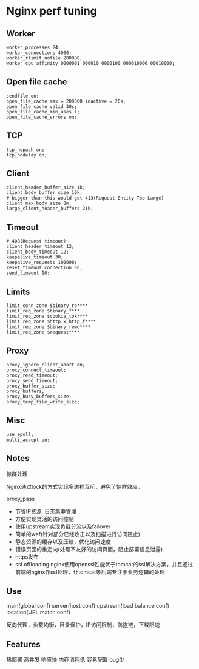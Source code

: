 # Nginx perf tuning

## Worker

```
worker_processes 24;
worker_connections 4000;
worker_rlimit_nofile 200000;
worker_cpu_affinity 0000001 000010 0000100 000010000 00010000;
```

## Open file cache

```
sendfile on;
open_file_cache max = 200000 inactive = 20s;
open_file_cache_valid 30s;
open_file_cache_min_uses 1;
open_file_cache_errors on;
```

## TCP

```
tcp_nopush on;
tcp_nodelay on;
```

## Client

```
client_header_buffer_size 1k;
client_body_buffer_size 10k;
# bigger than this would get 413(Request Entity Too Large)
client_max_body_size 8m;
large_client_header_buffers 21k;
```

## Timeout

```
# 408(Request timeout)
client_header_timeout 12;
client_body_timeout 12;
keepalive_timeout 30;
keepalive_requests 100000;
reset_timeout_connection on;
send_timeout 10;
```

## Limits

```
limit_conn_zone $binary_re****
limit_req_zone $binary_****
limit_req_zone $cookie_tok****
limit_req_zone $http_x_http_f****
limit_req_zone $binary_remo****
limit_req_zone $request****
```

## Proxy

```
proxy_ignore_client_abort on;
proxy_connect_timeout;
proxy_read_timeout;
proxy_send_timeout;
proxy_buffer_size;
proxy_buffers;
proxy_busy_buffers_size;
proxy_temp_file_write_size;
```

## Misc

```
use epoll;
multi_accept on;
```

## Notes

惊群处理

Nginx通过lock的方式实现多进程互斥，避免了惊群效应。

proxy_pass
* 节省IP资源, 日志集中管理
* 方便实现灵活的访问控制
* 使用upstream实现负载分流以及failover
* 简单的waf(针对部分已经攻击以及扫描进行访问阻止)
* 静态资源的缓存以及压缩，优化访问速度
* 错误页面的重定向(处理不友好的访问页面，阻止部署信息泄露)
* https发布
* ssl offloading nginx使用openssl性能优于tomcat的ssl解决方案，并且通过前端的nginx作ssl处理，让tomcat等后端专注于业务逻辑的处理

## Use

main(global conf)
server(host conf)
upstream(load balance conf)
location(URL match conf)

反向代理，负载均衡，目录保护，IP访问限制，防盗链，下载限速

## Features

热部署 高并发 响应快 内存消耗低 容易配置 bug少
